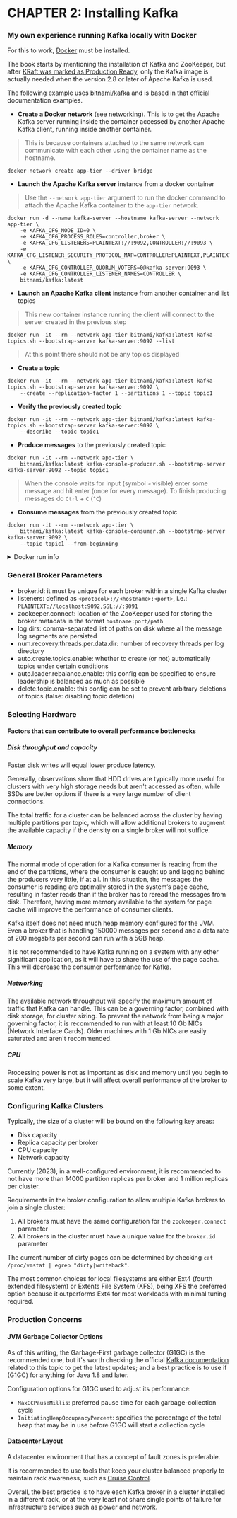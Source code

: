 # CHAPTER 2: Installing Kafka

### My own experience running Kafka locally with Docker

For this to work, [Docker](https://www.docker.com/) must be installed.

The book starts by mentioning the installation of Kafka and ZooKeeper, but after
[KRaft was marked as Production Ready](https://cwiki.apache.org/confluence/display/KAFKA/KIP-833%3A+Mark+KRaft+as+Production+Ready),
only the Kafka image is actually needed when the version 2.8 or later of Apache Kafka is used.

The following example uses [bitnami/kafka](https://hub.docker.com/r/bitnami/kafka) and is based in that official
documentation examples.

- **Create a Docker network** (see [networking](https://docs.docker.com/network/)). This is to get the Apache Kafka
  server
  running inside the container accessed by another Apache Kafka client, running inside another container.

> This is because containers attached to the same network can communicate with each other using the container name as
> the hostname.

```shell
docker network create app-tier --driver bridge
```

- **Launch the Apache Kafka server** instance from a docker container

> Use the `--network app-tier` argument to run the docker command to attach the Apache Kafka container to the `app-tier`
> network.

```shell
docker run -d --name kafka-server --hostname kafka-server --network app-tier \
    -e KAFKA_CFG_NODE_ID=0 \
    -e KAFKA_CFG_PROCESS_ROLES=controller,broker \
    -e KAFKA_CFG_LISTENERS=PLAINTEXT://:9092,CONTROLLER://:9093 \
    -e KAFKA_CFG_LISTENER_SECURITY_PROTOCOL_MAP=CONTROLLER:PLAINTEXT,PLAINTEXT:PLAINTEXT \
    -e KAFKA_CFG_CONTROLLER_QUORUM_VOTERS=0@kafka-server:9093 \
    -e KAFKA_CFG_CONTROLLER_LISTENER_NAMES=CONTROLLER \
    bitnami/kafka:latest
```

- **Launch an Apache Kafka client** instance from another container and list topics

> This new container instance running the client will connect to the server created in the previous step

```shell
docker run -it --rm --network app-tier bitnami/kafka:latest kafka-topics.sh --bootstrap-server kafka-server:9092 --list
```

> At this point there should not be any topics displayed

- **Create a topic**

```shell
docker run -it --rm --network app-tier bitnami/kafka:latest kafka-topics.sh --bootstrap-server kafka-server:9092 \
    --create --replication-factor 1 --partitions 1 --topic topic1
```

- **Verify the previously created topic**

```shell
docker run -it --rm --network app-tier bitnami/kafka:latest kafka-topics.sh --bootstrap-server kafka-server:9092 \
    --describe --topic topic1
```

- **Produce messages** to the previously created topic

```shell
docker run -it --rm --network app-tier \
    bitnami/kafka:latest kafka-console-producer.sh --bootstrap-server kafka-server:9092 --topic topic1
```

> When the console waits for input (symbol `>` visible) enter some message and hit enter (once for every message).
> To finish producing messages do `Ctrl` + `C` (`^C`)

- **Consume messages** from the previously created topic

```shell
docker run -it --rm --network app-tier \
    bitnami/kafka:latest kafka-console-consumer.sh --bootstrap-server kafka-server:9092 \
    --topic topic1 --from-beginning
```

<details>
<summary>Docker run info</summary>
See https://docs.docker.com/engine/reference/commandline/run/ for more details.

-d: run container in background and print container ID

-it: instructs Docker to allocate a pseudo-TTY connected to the container's stdin; creating an interactive bash shell in
the container.

--rm: automatically remove the container when it exits
</details>

### General Broker Parameters

- broker.id: it must be unique for each broker within a single Kafka cluster
- listeners: defined as `<protocol>://<hostname>:<port>`, i.e.: `PLAINTEXT://localhost:9092,SSL://:9091`
- zookeeper.connect: location of the ZooKeeper used for storing the broker metadata in the format `hostname:port/path`
- log.dirs: comma-separated list of paths on disk where all the message log segments are persisted
- num.recovery.threads.per.data.dir: number of recovery threads per log directory
- auto.create.topics.enable: whether to create (or not) automatically topics under certain conditions
- auto.leader.rebalance.enable: this config can be specified to ensure leadership is balanced as much as possible
- delete.topic.enable: this config can be set to prevent arbitrary deletions of topics (false: disabling topic deletion)

### Selecting Hardware

#### Factors that can contribute to overall performance bottlenecks

##### Disk throughput and capacity

Faster disk writes will equal lower produce latency.

Generally, observations show that HDD drives are typically more useful for clusters with very high storage needs but
aren't accessed as often, while SSDs are better options if there is a very large number of client connections.

The total traffic for a cluster can be balanced across the cluster by having multiple partitions per topic, which will
allow additional brokers to augment the available capacity if the density on a single broker will not suffice.

##### Memory

The normal mode of operation for a Kafka consumer is reading from the end of the partitions, where the consumer is
caught up and lagging behind the producers very little, if at all. In this situation, the messages the consumer is
reading are optimally stored in the system’s page cache, resulting in faster reads than if the broker has to reread the
messages from disk. Therefore, having more memory available to the system for page cache will improve the performance
of consumer clients.

Kafka itself does not need much heap memory configured for the JVM. Even a broker that is handling 150000 messages per
second and a data rate of 200 megabits per second can run with a 5GB heap.

It is not recommended to have Kafka running on a system with any other significant application, as it will have to
share the use of the page cache. This will decrease the consumer performance for Kafka.

##### Networking

The available network throughput will specify the maximum amount of traffic that Kafka can handle. This can be a
governing factor, combined with disk storage, for cluster sizing. To prevent the network from being a major governing
factor, it is recommended to run with at least 10 Gb NICs (Network Interface Cards). Older machines with 1 Gb NICs are
easily saturated and aren't recommended.

##### CPU

Processing power is not as important as disk and memory until you begin to scale Kafka very large, but it will affect
overall performance of the broker to some extent.

### Configuring Kafka Clusters

Typically, the size of a cluster will be bound on the following key areas:

- Disk capacity
- Replica capacity per broker
- CPU capacity
- Network capacity

Currently (2023), in a well-configured environment, it is recommended to not have more than 14000 partition replicas per
broker and 1 million replicas per cluster.

Requirements in the broker configuration to allow multiple Kafka brokers to join a single cluster:

1. All brokers must have the same configuration for the `zookeeper.connect` parameter
2. All brokers in the cluster must have a unique value for the `broker.id` parameter

The current number of dirty pages can be determined by checking `cat /proc/vmstat | egrep "dirty|writeback"`.

The most common choices for local filesystems are either Ext4 (fourth extended filesystem) or Extents File System (XFS),
being XFS the preferred option because it outperforms Ext4 for most workloads with minimal tuning required.

### Production Concerns

#### JVM Garbage Collector Options

As of this writing, the Garbage-First garbage collector (G1GC) is the recommended one, but it's worth checking the
official [Kafka documentation](https://kafka.apache.org/documentation.html#java) related to this topic to get the
latest updates; and a best practice is to use if (G1GC) for anything for Java 1.8 and later.

Configuration options for G1GC used to adjust its performance:

- `MaxGCPauseMillis`: preferred pause time for each garbage-collection cycle
- `InitiatingHeapOccupancyPercent`: specifies the percentage of the total heap that may be in use before G1GC will start
  a collection cycle

#### Datacenter Layout

A datacenter environment that has a concept of fault zones is preferable.

It is recommended to use tools that keep your cluster balanced properly to maintain rack awareness, such as
[Cruise Control](https://github.com/linkedin/cruise-control).

Overall, the best practice is to have each Kafka broker in a cluster installed in a different rack, or at the very
least not share single points of failure for infrastructure services such as power and network.
